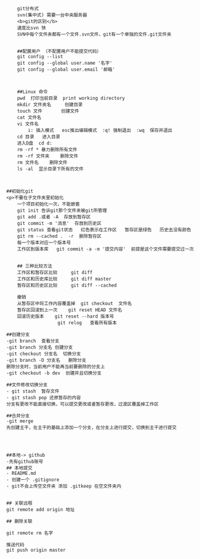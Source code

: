 
        git分布式
        svn(集中式) 需要一台中央服务器
        <b>git的区别</b>
        速度比svn 快 
        SVN中每个文件夹都有一个文件.svn文件，git有一个单独的文件.git文件夹 
    
    
        ##配置用户 （不配置用户不能提交代码）
        git config --list
        git config --global user.name '名字'
        git config --global user.email '邮箱'
    
   
    
        ##Linux 命令
        pwd  打印当前目录  print working directory
        mkdir 文件夹名     创建目录
        touch 文件       创建文件
        cat 文件名
        vi 文件名
            i: 插入模式   esc推出编辑模式  :q! 强制退出  :wq  保存并退出
        cd 目录   进入目录
        进入D盘  cd d:
        rm -rf * 暴力删除所有文件 
        rm -rf 文件夹    删除文件 
        rm 文件名    删除文件 
        ls -al  显示目录下所有的文件 
    
    

    ##初始化git
    <p>不要在子文件夹里初始化 
        一个项目初始化一次，不能嵌套 
        git init 告诉git那个文件夹被git所管理 
        git add .或者 -A  存放到暂存区 
        git commit -m '消息'  存放到历史区 
        git status 查看git状态   红色表示在工作区   暂存区是绿色   历史去没有颜色 
        git rm --cached .  -r  删除暂存区   
        每一个版本对应一个版本号 
        工作区到版本库   git commit -a -m '提交内容'  前提是这个文件需要提交过一次


        ## 三种比较方法
        工作区和暂存区比较     git diff 
        工作区和历史库比较     git diff master 
        暂存区和历史区比较     git diff --cached 

        撤销
        从暂存区中将工作内容覆盖掉  git checkout  文件名 
        暂存区回滚到上一次    git reset HEAD 文件名 
        回滚历史版本    git reset --hard 版本号 
                       git relog   查看所有版本 

    ##创建分支
    -git branch  查看分支 
    -git branch 分支名 创建分支 
    -git checkout 分支名  切换分支 
    -git branch -D 分支名   删除分支 
    删除分支时，当前用户不能再当前要删除的分支上 
    -git checkout -b dev  创建并且切换分支  

    ##文件修改切换分支
    - git stash  暂存文件
    - git stash pop 还原暂存的内容
    分支有更改不能直接切换，可以提交更改或者暂存更改，过渡区覆盖掉工作区

    ##合并分支
    -git merge 
    先创建主干，在主干的基础上添加一个分支，在分支上进行提交，切换到主干进行提交


   

    ##本地-> github
    -先有github账号
    ## 本地提交
    - README.md
    - 创建一个 .gitignore 
    - git不会上传空文件夹 添加 .gitkeep 在空文件夹内
    

    ## 关联远程
    git remote add origin 地址

    ## 删除关联
    
    git remote rm 名字

    推送代码
    git push origin master
    
    


